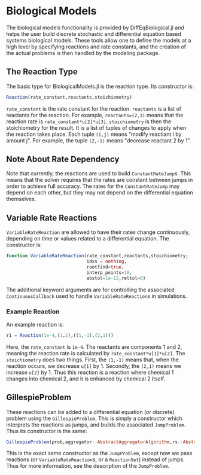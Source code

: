 # Biological Models

The biological models functionality is provided by DiffEqBiological.jl and helps
the user build discrete stochastic and differential equation based systems
biological models. These tools allow one to define the models at a high level
by specifying reactions and rate constants, and the creation of the actual problems
is then handled by the modeling package.

## The Reaction Type

The basic type for BiologicalModels.jl is the reaction type. Its constructor is:

```julia
Reaction(rate_constant,reactants,stoichiometry)
```

`rate_constant` is the rate constant for the reaction. `reactants` is a list of
reactants for the reaction. For example, `reactants=(2,3)` means that the reaction
rate is `rate_constant*u[2]*u[3]`. `stoichiometry` is then the stoichiometry for
the result. It is a list of tuples of changes to apply when the reaction takes place.
Each tuple `(i,j)` means "modify reactiant i by amount j". For example, the tuple
`(2,-1)` means "decrease reactant 2 by 1".

## Note About Rate Dependency

Note that currently, the reactions are used to build `ConstantRateJump`s. This means
that the solver requires that the rates are constant between jumps in order to
achieve full accuracy. The rates for the `ConstantRateJump` may depend on each other,
but they may not depend on the differential equation themselves.

## Variable Rate Reactions

`VariableRateReaction` are allowed to have their rates change continuously, depending
on time or values related to a differential equation. The constructor is:

```julia
function VariableRateReaction(rate_constant,reactants,stoichiometry;
                              idxs = nothing,
                              rootfind=true,
                              interp_points=10,
                              abstol=1e-12,reltol=0)
```

The additional keyword arguments are for controlling the associated `ContinuousCallback`
used to handle `VariableRateReaction`s in simulations.

### Example Reaction

An example reaction is:

```julia
r1 = Reaction(1e-4,(1,2),((1,-1),(2,1)))
```

Here, the `rate_constant` is `1e-4`. The reactants are components 1 and 2, meaning
the reaction rate is calculated by `rate_constant*u[1]*u[2]`. The `stoichiometry`
does two things. First, the `(1,-1)` means that, when the reaction occurs, we
decrease `u[1]` by 1. Secondly, the `(2,1)` means we increase `u[2]` by 1. Thus
this reaction is a reaction where chemical 1 changes into chemical 2, and it is
enhanced by chemical 2 itself.

## GillespieProblem

These reactions can be added to a differential equation (or discrete) problem
using the `GillespieProblem`. This is simply a constructor which interprets the
reactions as jumps, and builds the associated `JumpProblem`. Thus its constructor
is the same:

```julia
GillespieProblem(prob,aggregator::AbstractAggregatorAlgorithm,rs::AbstractReaction...;kwargs...)
```

This is the exact same constructor as the `JumpProblem`, except now we pass reactions
(or `VariableRateReaction`s, or a `ReactionSet`) instead of jumps. Thus for more
information, see the description of the `JumpProblem`.

